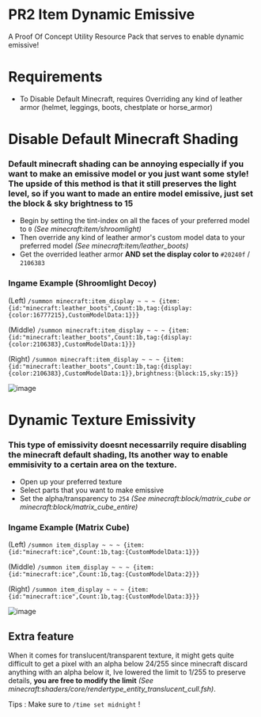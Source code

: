 # PR2 Item Dynamic Emissive
A Proof Of Concept Utility Resource Pack that serves to enable dynamic emissive!

# Requirements
- To Disable Default Minecraft, requires Overriding any kind of leather armor (helmet, leggings, boots, chestplate or horse_armor)


# Disable Default Minecraft Shading
### Default minecraft shading can be annoying especially if you want to make an emissive model or you just want some style! The upside of this method is that it still preserves the light level, so if you want to made an entire model emissive, just set the block & sky brightness to 15

- Begin by setting the tint-index on all the faces of your preferred model to `0` *(See minecraft:item/shroomlight)*
- Then override any kind of leather armor's custom model data to your preferred model *(See minecraft:item/leather_boots)*
- Get the overrided leather armor **AND set the display color to** `#20240f` / `2106383`

### Ingame Example (Shroomlight Decoy)
(Left) `/summon minecraft:item_display ~ ~ ~ {item:{id:"minecraft:leather_boots",Count:1b,tag:{display:{color:16777215},CustomModelData:1}}}`

(Middle) `/summon minecraft:item_display ~ ~ ~ {item:{id:"minecraft:leather_boots",Count:1b,tag:{display:{color:2106383},CustomModelData:1}}}`

(Right) `/summon minecraft:item_display ~ ~ ~ {item:{id:"minecraft:leather_boots",Count:1b,tag:{display:{color:2106383},CustomModelData:1}},brightness:{block:15,sky:15}}`

![image](https://github.com/KelloVerra/PR2-Item-Dynamic-Emissive/assets/71198584/0ee59725-b9cc-49ff-bb98-89fc21b6168f)




# Dynamic Texture Emissivity
### This type of emissivity doesnt necessarrily require disabling the minecraft default shading, Its another way to enable emmisivity to a certain area on the texture.

- Open up your preferred texture 
- Select parts that you want to make emissive
- Set the alpha/transparency to `254` *(See minecraft:block/matrix_cube or minecraft:block/matrix_cube_entire)*

### Ingame Example (Matrix Cube)
(Left) `/summon item_display ~ ~ ~ {item:{id:"minecraft:ice",Count:1b,tag:{CustomModelData:1}}}`

(Middle) `/summon item_display ~ ~ ~ {item:{id:"minecraft:ice",Count:1b,tag:{CustomModelData:2}}}`

(Right) `/summon item_display ~ ~ ~ {item:{id:"minecraft:ice",Count:1b,tag:{CustomModelData:3}}}`

![image](https://github.com/KelloVerra/PR2-Item-Dynamic-Emissive/assets/71198584/178aabc6-1976-4687-9034-bc4fff514884)

## Extra feature
When it comes for translucent/transparent texture, it might gets quite difficult to get a pixel with an alpha below 24/255 since minecraft discard anything with an alpha below it, Ive lowered the limit to 1/255 to preserve details, **you are free to modify the limit** *(See minecraft:shaders/core/rendertype_entity_translucent_cull.fsh)*.

Tips : Make sure to `/time set midnight` !
